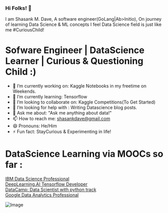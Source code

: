 ### Hi Folks! 👋
I am Shasank M. Dave, A software engineer(GoLang|Ab>Initio), On journey of learning Data Science & ML concepts
I feel Data Science field is just like me #CuriousChild!

# Sofware Engineer | DataScience Learner | Curious & Questioning Child :)

- 🔭 I’m currently working on: Kaggle Notebooks in my freetime on Weekends.
- 🌱 I’m currently learning: Tensorflow
- 👯 I’m looking to collaborate on: Kaggle Competitions(To Get Started)
- 🤔 I’m looking for help with : Writing Datascience blog posts.
- 💬 Ask me about: "Ask me anything about data!"
- 📫 How to reach me: shasankdave@gmail.com
- 😄 Pronouns: He/Him
- ⚡ Fun fact: StayCurious & Experimenting in life!

# DataScience Learning via MOOCs so far :
[IBM Data Science Professional](https://www.coursera.org/account/accomplishments/specialization/certificate/SBHQ52YBWSWE) <br/>
[DeepLearning.AI Tensorflow Developer](https://www.coursera.org/account/accomplishments/specialization/certificate/YXDQ8EGP95TC) <br/>
[DataCamp: Data Scientist with python track](https://www.datacamp.com/statement-of-accomplishment/track/ccb4ffeba9febfa6dce4d09f0a302af2695b801e) <br/>
[Google Data Analytics Professional](https://coursera.org/share/4501cc94cd0e8a49b20edfba0a28bde2) <br/>


![Image](https://cdn.dribbble.com/users/82162/screenshots/3579187/staycurious_wip.gif)




